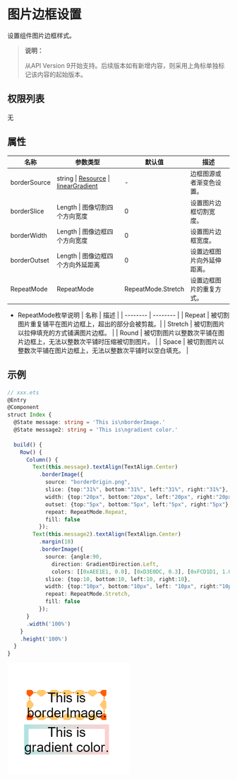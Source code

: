 # 图片边框设置
设置组件图片边框样式。
>  **说明：**
>
> 从API Version 9开始支持。后续版本如有新增内容，则采用上角标单独标记该内容的起始版本。
## 权限列表

无


## 属性


| 名称 | 参数类型 | 默认值 | 描述 |
| -------- | -------- | -------- | -------- |
| borderSource | string \| [Resource](../../ui/ts-types.md) \| [linearGradient](ts-universal-attributes-gradient-color.md) | - | 边框图源或者渐变色设置。 |
| borderSlice | Length \| 图像切割四个方向宽度 | 0 | 设置图片边框切割宽度。 |
| borderWidth | Length \| 图像边框四个方向宽度 | 0 | 设置图片边框宽度。 |
| borderOutset | Length \| 图像边框四个方向外延距离 | 0 | 设置边框图片向外延伸距离。 |
| RepeatMode  | RepeatMode | RepeatMode.Stretch | 设置边框图片的重复方式。 |

- RepeatMode枚举说明
  | 名称 | 描述 | 
  | -------- | -------- |
  | Repeat | 被切割图片重复铺平在图片边框上，超出的部分会被剪裁。| 
  | Stretch | 被切割图片以拉伸填充的方式铺满图片边框。 | 
  | Round | 被切割图片以整数次平铺在图片边框上，无法以整数次平铺时压缩被切割图片。 | 
  | Space | 被切割图片以整数次平铺在图片边框上，无法以整数次平铺时以空白填充。 | 


## 示例

```ts
// xxx.ets
@Entry
@Component
struct Index {
  @State message: string = 'This is\nborderImage.'
  @State message2: string = 'This is\ngradient color.'

  build() {
    Row() {
      Column() {
        Text(this.message).textAlign(TextAlign.Center)
          .borderImage({
            source: "borderOrigin.png",
            slice: {top:"31%", bottom:"31%", left:"31%", right:"31%"},
            width: {top:"20px", bottom:"20px", left:"20px", right:"20px"},
            outset: {top:"5px", bottom:"5px", left:"5px", right:"5px"},
            repeat: RepeatMode.Repeat,
            fill: false
          });
        Text(this.message2).textAlign(TextAlign.Center)
          .margin(10)
          .borderImage({
            source: {angle:90,
              direction: GradientDirection.Left,
              colors: [[0xAEE1E1, 0.0], [0xD3E0DC, 0.3], [0xFCD1D1, 1.0]]},
            slice: {top:10, bottom:10, left:10, right:10},
            width: {top:"10px", bottom:"10px", left: "10px", right:"10px"},
            repeat: RepeatMode.Stretch,
            fill: false
          });
      }
      .width('100%')
    }
    .height('100%')
  }
}
```

![zh-cn_image_borderImage](figures/borderImage.png)
